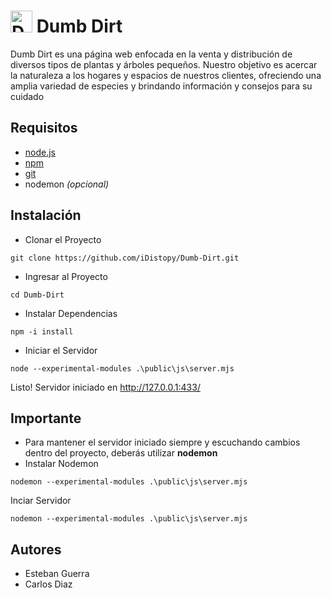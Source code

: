 <h1><img src="https://i.imgur.com/HHrWPSf.png" alt="Dumb Dirt Logo" width="35"> Dumb Dirt</h1>
Dumb Dirt es una página web enfocada en la venta y distribución de diversos tipos de plantas y árboles pequeños. Nuestro objetivo es acercar la naturaleza a los hogares y espacios de nuestros clientes, ofreciendo una amplia variedad de especies y brindando información y consejos para su cuidado

## Requisitos
- [node.js](https://nodejs.org/en/download)
- [npm](https://nodejs.org/en/download)
- [git](https://git-scm.com/download/win)
- nodemon _(opcional)_

## Instalación
- Clonar el Proyecto
```text
git clone https://github.com/iDistopy/Dumb-Dirt.git
```
- Ingresar al Proyecto
```text
cd Dumb-Dirt
```
- Instalar Dependencias
```text
npm -i install
```
- Iniciar el Servidor
```text
node --experimental-modules .\public\js\server.mjs
```
Listo! Servidor iniciado en http://127.0.0.1:433/

## Importante
- Para mantener el servidor iniciado siempre y escuchando cambios dentro del proyecto, deberás utilizar **nodemon**
- Instalar Nodemon
```text
nodemon --experimental-modules .\public\js\server.mjs
```
Inciar Servidor
```text
nodemon --experimental-modules .\public\js\server.mjs
```
## Autores
- Esteban Guerra
- Carlos Diaz
